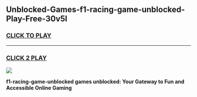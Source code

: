 
## Unblocked-Games-f1-racing-game-unblocked-Play-Free-30v5l
<h3>
<a href="https://premium76.site?title=f1-racing-game-unblocked&ref=17A">CLICK TO PLAY</a></h3>
<hr>

<h3>
<a href="https://premium76.site?title=f1-racing-game-unblocked&ref=17A">CLICK 2 PLAY</a>
  
</h3>

<a href="https://premium76.site?title=f1-racing-game-unblocked&ref=17A"><img src="https://clearcache.store/games.png"></a>


**f1-racing-game-unblocked games unblocked: Your Gateway to Fun and Accessible Online Gaming**
